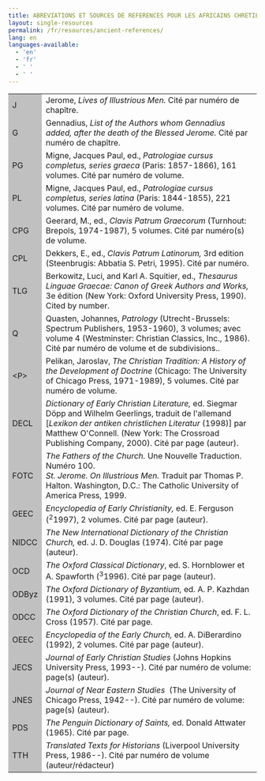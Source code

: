 ```yaml
---
title: ABREVIATIONS ET SOURCES DE REFERENCES POUR LES AFRICAINS CHRETIENS DE L'ANTIQUITE
layout: single-resources
permalink: /fr/resources/ancient-references/
lang: en
languages-available:                         
  - 'en'
  - 'fr'
  - ' '
  - ' '
---
```

<table>
<tr>
 <td style="background-color:#c0c0c0; width:10%;">J</td>
 <td>Jerome, <i>Lives of Illustrious Men.</i>   Cité par numéro de chapître.</td>
 </tr>
 <tr>
 <td style="background-color:#c0c0c0; width:10%;">G</td>
 <td>Gennadius, <i>List of the Authors whom Gennadius added, after the death of the Blessed Jerome. </i>  Cité par numéro de chapître.</td>
 </tr>
 <tr>
 <td style="background-color:#c0c0c0; width:10%;">PG</td>
 <td>Migne, Jacques Paul, ed., <i>Patrologiae cursus completus, series graeca</i> (Paris: 1857-1866), 161 volumes.  Cité par numéro de volume.</td>
 </tr>
 <tr>
 <td style="background-color:#c0c0c0; width:10%;">PL</td>
 <td>Migne, Jacques Paul, ed., <i>Patrologiae cursus completus, series latina </i> (Paris: 1844-1855), 221 volumes.  Cité par numéro de volume.</td>
 </tr>
 <tr>
 <td style="background-color:#c0c0c0; width:10%;">CPG</td>
 <td>Geerard, M., ed., <i>Clavis Patrum Graecorum</i> (Turnhout: Brepols, 1974-1987), 5 volumes.  Cité par numéro(s) de volume.</td>
 </tr>
 <tr>
 <td style="background-color:#c0c0c0; width:10%;">CPL</td>
 <td>Dekkers, E., ed., <i>Clavis Patrum Latinorum, </i> 3rd edition (Steenbrugis: Abbatia S. Petri, 1995).  Cité par numéro. </td>
 </tr>
 <tr>
 <td style="background-color:#c0c0c0; width:10%;">TLG</td>
 <td>Berkowitz, Luci, and Karl A. Squitier, ed., <i>Thesaurus Linguae Graecae: Canon of Greek Authors and Works,</i> 3e édition (New York: Oxford University Press, 1990).  Cited by number.</td>
 </tr>
 <tr>
 <td style="background-color:#c0c0c0; width:10%;">Q</td>
 <td>Quasten, Johannes, <i>Patrology</i> (Utrecht-Brussels: Spectrum Publishers, 1953-1960), 3 volumes; avec volume 4 (Westminster: Christian Classics, Inc., 1986). Cité par numéro de volume et de subdivisions..</td>
 </tr>
 <tr>
 <td style="background-color:#c0c0c0; width:10%;">&lt;P&gt;</td>
 <td>Pelikan, Jaroslav, <i>The Christian Tradition: A History of the Development of Doctrine</i> (Chicago: The University of Chicago Press, 1971-1989), 5 volumes.  Cité par numéro de volume.</td>
 </tr>
 <tr>
 <td style="background-color:#c0c0c0; width:10%;">DECL</td>
 <td><i>Dictionary of Early Christian Literature,</i> ed. Siegmar D&ouml;pp and Wilhelm Geerlings, traduit de l'allemand [<i>Lexikon der antiken christlichen Literatur</i> (1998)] par Matthew O'Connell. (New York: The Crossroad Publishing Company, 2000).  Cité par page (auteur).</td>
 </tr>
 <tr>
 <td style="background-color:#c0c0c0; width:10%;">FOTC</td>
 <td><i>The Fathers of the Church.</i>  Une Nouvelle Traduction.  Numéro 100.<br>
 <i>St. Jerome.  On Illustrious Men. </i>  Traduit par Thomas P. Halton.  Washington, D.C.: The Catholic University of America Press, 1999.</td>
 </tr>
 <tr>
 <td style="background-color:#c0c0c0; width:10%;">GEEC</td>
 <td><i>Encyclopedia of Early Christianity,</i> ed. E. Ferguson (<sup>2</sup>1997), 2 volumes. Cité par page (auteur).</td>
 </tr>
 <tr>
 <td style="background-color:#c0c0c0; width:10%;">NIDCC</td>
 <td><i>The New International Dictionary of the Christian Church,</i> ed. J. D. Douglas (1974).  Cité par page (auteur).</td>
 </tr>
 <tr>
 <td style="background-color:#c0c0c0; width:10%;">OCD</td>
 <td><i>The Oxford Classical Dictionary</i>, ed. S. Hornblower et A. Spawforth (<sup>3</sup>1996).  Cité par page (auteur).</td>
 </tr>
 <tr>
 <td style="background-color:#c0c0c0; width:10%;">ODByz</td>
 <td><i>The Oxford Dictionary of Byzantium,</i> ed. A. P. Kazhdan (1991), 3 volumes.  Cité par page (auteur).</td>
 </tr>
 <tr>
 <td style="background-color:#c0c0c0; width:10%;">ODCC</td>
 <td><i>The Oxford Dictionary of the Christian Church</i>, ed. F. L. Cross (1957).  Cité par page.</td>
 </tr>
 <tr>
 <td style="background-color:#c0c0c0; width:10%;">OEEC</td>
 <td><i>Encyclopedia of the Early Church, </i>ed. A. DiBerardino (1992), 2 volumes.  Cité par page (auteur).</td>
 </tr>
<tr>
 <td style="background-color:#c0c0c0; width:10%;">JECS</td>
 <td><i>Journal of Early Christian Studies</i> (Johns Hopkins University Press, 1993--).  Cité par numéro de volume: page(s) (auteur).</td>
 </tr>
 <tr>
 <td style="background-color:#c0c0c0; width:10%;">JNES</td>
 <td><i>Journal of Near Eastern Studies</i> &nbsp;(The University of Chicago Press, 1942--).  Cité par numéro de volume: page(s) (auteur).</td>
 </tr>
 <tr>
 <td style="background-color:#c0c0c0; width:10%;">PDS</td>
 <td><i>The Penguin Dictionary of Saints,</i> ed. Donald Attwater (1965).  Cité par page.</td>
 </tr>
 <tr>
 <td style="background-color:#c0c0c0; width:10%;">TTH</td>
 <td><i>Translated Texts for Historians</i> (Liverpool University Press, 1986--). Cité par numéro de volume (auteur/rédacteur) </td>
 </tr>
 </table>
